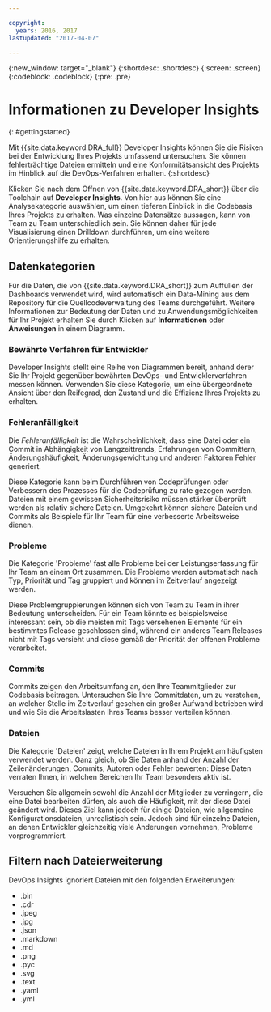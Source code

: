 ```yaml
---

copyright:
  years: 2016, 2017
lastupdated: "2017-04-07"

---
```


{:new_window: target="_blank"}
{:shortdesc: .shortdesc}
{:screen: .screen}
{:codeblock: .codeblock}
{:pre: .pre}

# Informationen zu Developer Insights
{: #gettingstarted}

Mit {{site.data.keyword.DRA_full}} Developer Insights können Sie die Risiken bei der Entwicklung Ihres Projekts umfassend untersuchen. Sie können fehlerträchtige Dateien ermitteln und eine Konformitätsansicht des Projekts im Hinblick auf die DevOps-Verfahren erhalten.
{:shortdesc}

Klicken Sie nach dem Öffnen von {{site.data.keyword.DRA_short}} über die Toolchain auf **Developer Insights**. Von hier aus können Sie eine Analysekategorie auswählen, um einen tieferen Einblick in die Codebasis Ihres Projekts zu erhalten. Was einzelne Datensätze aussagen, kann von Team zu Team unterschiedlich sein. Sie können daher für jede Visualisierung einen Drilldown durchführen, um eine weitere Orientierungshilfe zu erhalten. 

## Datenkategorien
Für die Daten, die von {{site.data.keyword.DRA_short}} zum Auffüllen der Dashboards verwendet wird, wird automatisch ein Data-Mining aus dem Repository für die Quellcodeverwaltung des Teams durchgeführt. Weitere Informationen zur Bedeutung der Daten und zu Anwendungsmöglichkeiten für Ihr Projekt erhalten Sie durch Klicken auf **Informationen** oder **Anweisungen** in einem Diagramm.

### Bewährte Verfahren für Entwickler

Developer Insights stellt eine Reihe von Diagrammen bereit, anhand derer Sie Ihr Projekt gegenüber bewährten DevOps- und Entwicklerverfahren messen können. Verwenden Sie diese Kategorie, um eine übergeordnete Ansicht über den Reifegrad, den Zustand und die Effizienz Ihres Projekts zu erhalten. 

### Fehleranfälligkeit

Die *Fehleranfälligkeit* ist die Wahrscheinlichkeit, dass eine Datei oder ein Commit in Abhängigkeit von Langzeittrends, Erfahrungen von Committern, Änderungshäufigkeit, Änderungsgewichtung und anderen Faktoren Fehler generiert. 

Diese Kategorie kann beim Durchführen von Codeprüfungen oder Verbessern des Prozesses für die Codeprüfung zu rate gezogen werden. Dateien mit einem gewissen Sicherheitsrisiko müssen stärker überprüft werden als relativ sichere Dateien. Umgekehrt können sichere Dateien und Commits als Beispiele für Ihr Team für eine verbesserte Arbeitsweise dienen.

### Probleme

Die Kategorie 'Probleme' fast alle Probleme bei der Leistungserfassung für Ihr Team an einem Ort zusammen. Die Probleme werden automatisch nach Typ, Priorität und Tag gruppiert und können im Zeitverlauf angezeigt werden. 

Diese Problemgruppierungen können sich von Team zu Team in ihrer Bedeutung unterscheiden. Für ein Team könnte es beispielsweise interessant sein, ob die meisten mit Tags versehenen Elemente für ein bestimmtes Release geschlossen sind, während ein anderes Team Releases nicht mit Tags versieht und diese gemäß der Priorität der offenen Probleme verarbeitet.  

### Commits

Commits zeigen den Arbeitsumfang an, den Ihre Teammitglieder zur Codebasis beitragen. Untersuchen Sie Ihre Commitdaten, um zu verstehen, an welcher Stelle im Zeitverlauf gesehen ein großer Aufwand betrieben wird und wie Sie die Arbeitslasten Ihres Teams besser verteilen können. 

### Dateien

Die Kategorie 'Dateien' zeigt, welche Dateien in Ihrem Projekt am häufigsten verwendet werden. Ganz gleich, ob Sie Daten anhand der Anzahl der Zeilenänderungen, Commits, Autoren oder Fehler bewerten: Diese Daten verraten Ihnen, in welchen Bereichen Ihr Team besonders aktiv ist. 

Versuchen Sie allgemein sowohl die Anzahl der Mitglieder zu verringern, die eine Datei bearbeiten dürfen, als auch die Häufigkeit, mit der diese Datei geändert wird. Dieses Ziel kann jedoch für einige Dateien, wie allgemeine Konfigurationsdateien, unrealistisch sein. Jedoch sind für einzelne Dateien, an denen Entwickler gleichzeitig viele Änderungen vornehmen, Probleme vorprogrammiert. 

## Filtern nach Dateierweiterung

DevOps Insights ignoriert Dateien mit den folgenden Erweiterungen:

* .bin
* .cdr
* .jpeg
* .jpg
* .json
* .markdown
* .md
* .png
* .pyc
* .svg
* .text
* .yaml
* .yml

